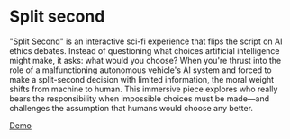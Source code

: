 # Split second
"Split Second" is an interactive sci-fi experience that flips the script on AI ethics debates. Instead of questioning what choices artificial intelligence might make, it asks: what would you choose? When you're thrust into the role of a malfunctioning autonomous vehicle's AI system and forced to make a split-second decision with limited information, the moral weight shifts from machine to human. This immersive piece explores who really bears the responsibility when impossible choices must be made—and challenges the assumption that humans would choose any better.

[Demo](https://angelw22.github.io/split-second/)
